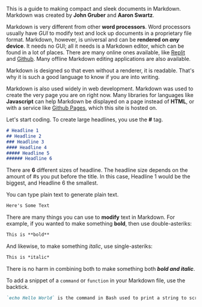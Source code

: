 This is a guide to making compact and sleek documents in Markdown. Markdown was created by **John Gruber** and **Aaron Swartz**.

Markdown is very different from other **word processors**. Word processors usually have *GUI* to modify text and lock up documents in a proprietary file format. Markdown, however, is universal and can be **rendered on *any* device**. It needs no GUI; all it needs is a Markdown editor, which can be found in a lot of places. There are many online ones available, like [Replit](https://replit.com) and [Github](https://github.com). Many offline Markdown editing applications are also available.

Markdown is designed so that even without a renderer, it is readable. That's why it is such a good language to know if you are into writing.

Markdown is also used widely in web development. Markdown was used to create the very page you are on right now. Many libraries for languages like **Javascript** can help Markdown be displayed on a page instead of **HTML**, or with a service like [Github Pages](https://pages.github.com), which this site is hosted on.

Let's start coding. To create large headlines, you use the **#** tag.

```markdown
# Headline 1
## Headline 2
### Headline 3
#### Headline 4
##### Headline 5
###### Headline 6
```
There are **6** different sizes of headline. The headline size depends on the amount of #s you put before the title. In this case, Headline 1 would be the biggest, and Headline 6 the smallest.

You can type plain text to generate plain text.

```markdown
Here's Some Text
```
There are many things you can use to **modify** text in Markdown. For example, if you wanted to make something **bold**, then use double-asteriks:

```markdown
This is **bold**
```
And likewise, to make something *italic*, use single-asteriks:
```markdown
This is *italic*
```
There is no harm in combining both to make something both ***bold and italic***.

To add a snippet of a `command` or `function` in your Markdown file, use the backtick.
```markdown
`echo Hello World` is the command in Bash used to print a string to screen.
```

